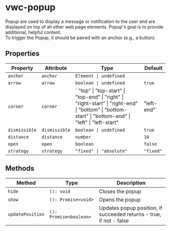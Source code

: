 # vwc-popup

Popup are used to display a message or notification to the user and are displayed on top of all other web page elements.
Popup's goal is to provide additional, helpful content.   
To trigger the Popup, it should be paired with an anchor (e.g., a button).

## Properties

| Property      | Attribute     | Type                                                                                                                                                                 | Default   |
| ------------- | ------------- | -------------------------------------------------------------------------------------------------------------------------------------------------------------------- | --------- |
| `anchor`      | `anchor`      | `Element \| undefined`                                                                                                                                               |           |
| `arrow`       | `arrow`       | `boolean \| undefined`                                                                                                                                               | `true`    |
| `corner`      | `corner`      | ` "top" \| "top-start" \| "top-end" \| "right" \| "right-start" \| "right-end" \| "bottom" \| "bottom-start" \| "bottom-end" \| "left" \| "left-start" | "left-end"` | `"left"`  |
| `dismissible` | `dismissible` | `boolean \| undefined`                                                                                                                                               | `true`    |
| `distance`    | `distance`    | `number`                                                                                                                                                             | `10`      |
| `open`        | `open`        | `boolean`                                                                                                                                                            | `false`   |
| `strategy`    | `strategy`    | `"fixed" \| "absolute"`                                                                                                                                              | `"fixed"` |

## Methods

| Method           | Type                   | Description                                                         |
| ---------------- | ---------------------- | ------------------------------------------------------------------- |
| `hide`           | `(): void`             | Closes the popup                                                    |
| `show`           | `(): Promise<void>`    | Opens the popup                                                     |
| `updatePosition` | `(): Promise<boolean>` | Updates popup position, if succeeded returns - true, if not - false |